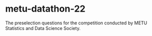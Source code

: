 # metu-datathon-22
The preselection questions for the competition conducted by METU Statistics and Data Science Society.
